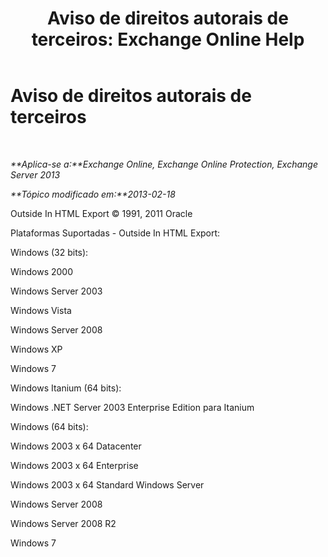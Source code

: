 ﻿---
title: 'Aviso de direitos autorais de terceiros: Exchange Online Help'
TOCTitle: Aviso de direitos autorais de terceiros
ms:assetid: e94f1244-acb8-4ddd-b54e-5cc37f903bbf
ms:mtpsurl: https://technet.microsoft.com/pt-br/library/Dd351225(v=EXCHG.150)
ms:contentKeyID: 50484840
ms.date: 04/23/2018
mtps_version: v=EXCHG.150
ms.translationtype: HT
---

# Aviso de direitos autorais de terceiros

 

_**Aplica-se a:**Exchange Online, Exchange Online Protection, Exchange Server 2013_

_**Tópico modificado em:**2013-02-18_

Outside In HTML Export © 1991, 2011 Oracle

Plataformas Suportadas - Outside In HTML Export:

Windows (32 bits):

Windows 2000

Windows Server 2003

Windows Vista

Windows Server 2008

Windows XP

Windows 7

Windows Itanium (64 bits):

Windows .NET Server 2003 Enterprise Edition para Itanium

Windows (64 bits):

Windows 2003 x 64 Datacenter

Windows 2003 x 64 Enterprise

Windows 2003 x 64 Standard Windows Server

Windows Server 2008

Windows Server 2008 R2

Windows 7

